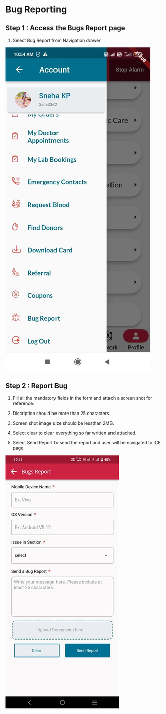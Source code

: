 # Bug Reporting

## Step 1 : Access the Bugs Report page

1. Select Bug Report from Navigation drawer

![Logo1](./images/mobile/signUp/SignUp5.jpg)

## Step 2 : Report Bug

1. Fill all the mandatory fields in the form and attach a screen shot for reference.

2. Discription should be more than 25 characters.

3. Screen shot image size should be lessthan 2MB.

4. Select clear to clear everything so far written and attached.

5. Select Send Report to send the report and user will be navigated to ICE page.

![Logo1](./images/mobile/single-page/Bug-report1.jpg)


